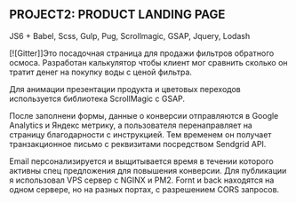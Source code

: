 ## PROJECT2: PRODUCT LANDING PAGE
JS6 + Babel, Scss, Gulp, Pug, Scrollmagic, GSAP, Jquery, Lodash

[![Gitter]]Это посадочная страница для продажи фильтров обратного осмоса. Разработан калькулятор чтобы клиент мог сравнить сколько он тратит денег на покупку воды с ценой фильтра.

Для анимации презентации продукта и цветовых переходов используется библиотека ScrollMagic с GSAP.

После заполнени формы, данные о конверсии отправляются в Google Analytics и Яндекс метрику, а пользователя перенаправляет на страницу благодарности с инструкцией. Тем временем он получает транзакционное письмо с реквизитами посредством Sendgrid API.

Email персонализируется и выщитывается время в течении которого активны спец предложения для повышения конверсии.
Для публикации я использовал VPS сервер с NGINX и PM2.  Fornt и back находятся на одном сервере, но на разных портах, с разрешением CORS запросов.


